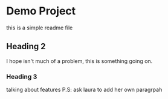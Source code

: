 # Demo Project

this is a simple readme file

## Heading 2

I hope isn't much of a problem,
this is something going on.

### Heading 3

talking about features
P.S: ask laura to add her own paragrpah
